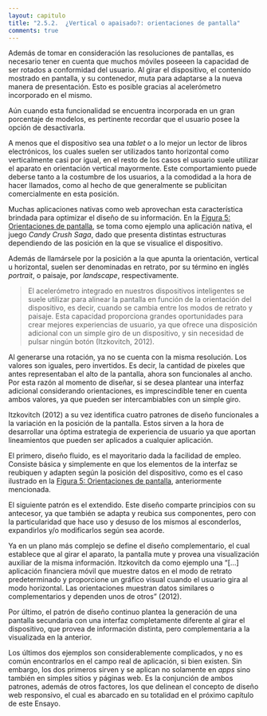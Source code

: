 ```yaml
---
layout: capitulo
title: "2.5.2.	¿Vertical o apaisado?: orientaciones de pantalla"
comments: true
---
```


Además de tomar en consideración las resoluciones de pantallas, es necesario tener en cuenta que muchos móviles poseeen la capacidad de ser rotados a conformidad del usuario. Al girar el dispositivo, el contenido mostrado en pantalla, y su contenedor, muta para adaptarse a la nueva manera de presentación. Esto es posible gracias al acelerómetro incorporado en el mismo.

Aún cuando esta funcionalidad se encuentra incorporada en un gran porcentaje de modelos, es pertinente recordar que el usuario posee la opción de desactivarla.

A menos que el dispositivo sea una _tablet_ o a lo mejor un lector de libros electrónicos, los cuales suelen ser utilizados tanto horizontal como verticalmente casi por igual, en el resto de los casos el usuario suele utilizar el aparato en orientación vertical mayormente. Este comportamiento puede deberse tanto a la costumbre de los usuarios, a la comodidad a la hora de hacer llamados, como al hecho de que generalmente se publicitan comercialmente en esta posición.

Muchas aplicaciones nativas como web aprovechan esta característica brindada para optimizar el diseño de su información. En la [Figura  5: Orientaciones de pantalla](../../../anexo), se toma como ejemplo una aplicación nativa, el juego _Candy Crush Saga_, dado que presenta distintas estructuras dependiendo de las posición en la que se visualice el dispositivo.

Además de llamársele por la posición a la que apunta la orientación, vertical u horizontal, suelen ser denominadas en retrato, por su término en inglés _portrait_, o paisaje, por _landscape_, respectivamente.

> El acelerómetro integrado en nuestros dispositivos inteligentes se suele utilizar para alinear la pantalla en función de la orientación del dispositivo, es decir, cuando se cambia entre los modos de retrato y paisaje. Esta capacidad proporciona grandes oportunidades para crear mejores experiencias de usuario, ya que ofrece una disposición adicional con un simple giro de un dispositivo, y sin necesidad de pulsar ningún botón (Itzkovitch, 2012).

Al generarse una rotación, ya no se cuenta con la misma resolución. Los valores son iguales, pero invertidos. Es decir, la cantidad de pixeles que antes representaban el alto de la pantalla, ahora son funcionales al ancho. Por esta razón al momento de diseñar, si se desea plantear una interfaz adicional considerando orientaciones, es imprescindible tener en cuenta ambos valores, ya que pueden ser intercambiables con un simple giro.

Itzkovitch (2012) a su vez identifica cuatro patrones de diseño funcionales a la variación en la posición de la pantalla. Estos sirven a la hora de desarrollar una óptima estrategia de experiencia de usuario ya que aportan lineamientos que pueden ser aplicados a cualquier aplicación.

El primero, diseño fluido, es el mayoritario dada la facilidad de empleo. Consiste básica y simplemente en que los elementos de la interfaz se reubiquen y adapten según la posición del dispositivo, como es el caso ilustrado en la [Figura 5: Orientaciones de pantalla](../../../anexo), anteriormente mencionada.

El siguiente patrón es el extendido. Este diseño comparte principios con su antecesor, ya que también se adapta y reubica sus componentes, pero con la particularidad que hace uso y desuso de los mismos al esconderlos, expandirlos y/o modificarlos según sea acorde.

Ya en un plano más complejo se define el diseño complementario, el cual establece que al girar el aparato, la pantalla mute y provea una visualización auxiliar de la misma información. Itzkovitch da como ejemplo una “[…] aplicación financiera móvil que muestre datos en el modo de retrato predeterminado y proporcione un gráfico visual cuando el usuario gira al modo horizontal. Las orientaciones muestran datos similares o complementarios y dependen unos de otros” (2012).

Por último, el patrón de diseño continuo plantea la generación de una pantalla secundaria con una interfaz completamente diferente al girar el dispositivo, que provea de información distinta, pero complementaria a la visualizada en la anterior.

Los últimos dos ejemplos son considerablemente complicados, y no es común encontrarlos en el campo real de aplicación, si bien existen. Sin embargo, los dos primeros sirven y se aplican no solamente en _apps_ sino también en simples sitios y páginas web. Es la conjunción de ambos patrones, además de otros factores, los que delinean el concepto de diseño web responsivo, el cual es abarcado en su totalidad en el próximo capítulo de este Ensayo.
